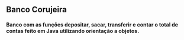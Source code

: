 ## Banco Corujeira

#### Banco com as funções depositar, sacar, transferir e contar o total de contas feito em Java utilizando orientação a objetos.
